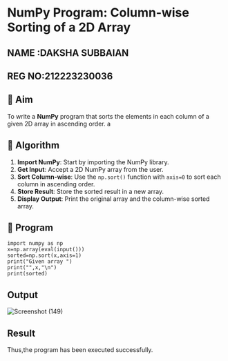 # NumPy Program: Column-wise Sorting of a 2D Array
## NAME :DAKSHA SUBBAIAN
## REG NO:212223230036
## 🎯 Aim
To write a **NumPy** program that sorts the elements in each column of a given 2D array in ascending order.
a
## 🧠 Algorithm

1. **Import NumPy**: Start by importing the NumPy library.
2. **Get Input**: Accept a 2D NumPy array from the user.
3. **Sort Column-wise**: Use the `np.sort()` function with `axis=0` to sort each column in ascending order.
4. **Store Result**: Store the sorted result in a new array.
5. **Display Output**: Print the original array and the column-wise sorted array.

## 🧾 Program
```
import numpy as np
x=np.array(eval(input()))
sorted=np.sort(x,axis=1)
print("Given array ")
print("",x,"\n")
print(sorted)
```
## Output
![Screenshot (149)](https://github.com/user-attachments/assets/fe2b0019-a533-4b1d-8e6b-1465ca52b498)

## Result
Thus,the program has been executed successfully.
